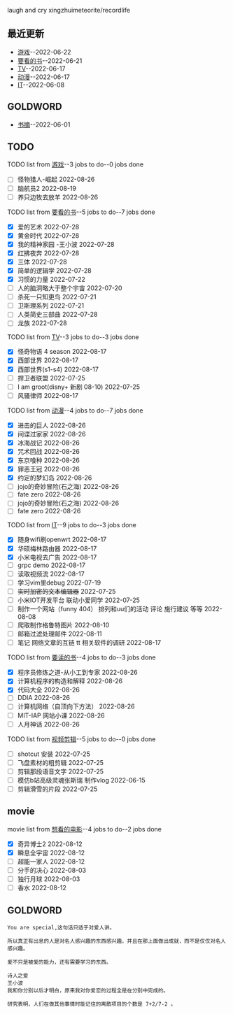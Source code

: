 
laugh and cry
xingzhuimeteorite/recordlife
## 最近更新
- [游戏](https://github.com/xingzhuimeteorite/recordlife/issues/11)--2022-06-22
- [要看的书](https://github.com/xingzhuimeteorite/recordlife/issues/10)--2022-06-21
- [TV](https://github.com/xingzhuimeteorite/recordlife/issues/9)--2022-06-17
- [动漫](https://github.com/xingzhuimeteorite/recordlife/issues/8)--2022-06-17
- [IT](https://github.com/xingzhuimeteorite/recordlife/issues/7)--2022-06-08
## GOLDWORD
- [书摘](https://github.com/xingzhuimeteorite/recordlife/issues/2)--2022-06-01
## TODO
TODO list from [游戏](https://github.com/xingzhuimeteorite/recordlife/issues/11)--3 jobs to do--0 jobs done
- [ ]  怪物猎人-崛起 2022-08-26
- [ ] 脑航员2 2022-08-19
- [ ] 养只边牧去放羊 2022-08-26

TODO list from [要看的书](https://github.com/xingzhuimeteorite/recordlife/issues/10)--5 jobs to do--7 jobs done
- [x] 爱的艺术 2022-07-28
- [x] 黄金时代 2022-07-28
- [x] 我的精神家园  -王小波 2022-07-28
- [x] 红拂夜奔 2022-07-28
- [x] 三体 2022-07-28
- [x] 简单的逻辑学 2022-07-28
- [x] 习惯的力量 2022-07-22
- [ ] 人的脑洞略大于整个宇宙 2022-07-20
- [ ] 杀死一只知更鸟  2022-07-21
- [ ] 卫斯理系列 2022-07-21
- [ ] 人类简史三部曲
 2022-07-28
- [ ] 龙族 2022-07-28

TODO list from [TV](https://github.com/xingzhuimeteorite/recordlife/issues/9)--3 jobs to do--3 jobs done
- [x] 怪奇物语 4 season 2022-08-17
- [x] 西部世界 2022-08-17
- [x] 西部世界(s1-s4) 2022-08-17
- [ ] 捍卫者联盟 2022-07-25
- [ ] I am groot(disny+ 新剧 08-10) 2022-07-25
- [ ] 风骚律师 2022-08-17

TODO list from [动漫](https://github.com/xingzhuimeteorite/recordlife/issues/8)--4 jobs to do--7 jobs done
- [x] 进击的巨人 2022-08-26
- [x] 间谍过家家 2022-08-26
- [x] 冰海战记 2022-08-26
- [x] 咒术回战  2022-08-26
- [x] 东京喰种 2022-08-26
- [x] 罪恶王冠 2022-08-26
- [x] 约定的梦幻岛 2022-08-26
- [ ] jojo的奇妙冒险(石之海) 2022-08-26
- [ ] fate zero 2022-08-26
- [ ] jojo的奇妙冒险(石之海) 2022-08-26
- [ ] fate zero 2022-08-26

TODO list from [IT](https://github.com/xingzhuimeteorite/recordlife/issues/7)--9 jobs to do--3 jobs done
- [x] 随身wifi刷openwrt 2022-08-17
- [x] 华硕梅林路由器 2022-08-17
- [x] 小米电视去广告 2022-08-17
- [ ] grpc demo 2022-08-17
- [ ] 读取视频流  2022-08-17
- [ ] 学习vim里debug 2022-07-19
- [ ] ~~实时加密的文本编辑器~~ 2022-07-25
- [ ] 小米IOT开发平台  联动小爱同学 2022-07-25
- [ ] 制作一个网站（funny 404） 排列和uu们的活动  评论 施行建议 等等  2022-08-08
- [ ] 爬取制作格鲁特图片 2022-08-10
- [ ] 邮箱过滤处理邮件 2022-08-11
- [ ] 笔记  网络文章的互链 tt 相关软件的调研  2022-08-17

TODO list from [要读的书](https://github.com/xingzhuimeteorite/recordlife/issues/6)--4 jobs to do--3 jobs done
- [x] 程序员修炼之道-从小工到专家 2022-08-26
- [x] 计算机程序的构造和解释 2022-08-26
- [x] 代码大全 2022-08-26
- [ ] DDIA 2022-08-26
- [ ] 计算机网络（自顶向下方法）
 2022-08-26
- [ ] MIT-IAP 网站小课  2022-08-26
- [ ] 人月神话  2022-08-26

TODO list from [视频剪辑](https://github.com/xingzhuimeteorite/recordlife/issues/4)--5 jobs to do--0 jobs done
- [ ] shotcut 安装 2022-07-25
- [ ] 飞盘素材的粗剪辑 2022-07-25
- [ ]  剪辑那段语音文字 2022-07-25
- [ ] 模仿b站高级灵魂张斯瑞 制作vlog 2022-06-15
- [ ] 剪辑滑雪的片段 2022-07-25

## movie
movie list from [想看的电影](https://github.com/xingzhuimeteorite/recordlife/issues/5)--4 jobs to do--2 jobs done
- [x] 奇异博士2 2022-08-12
- [x] 瞬息全宇宙 2022-08-12
- [ ] 超能一家人 2022-08-12
- [ ] 分手的决心 2022-08-03
- [ ] 独行月球 2022-08-03
- [ ] 香水 2022-08-12

## GOLDWORD
 ```
You are special,这句话只适于对爱人讲。
```
```
所以真正有出息的人是对名人感兴趣的东西感兴趣，并且在那上面做出成就，而不是仅仅对名人感兴趣。
```
```
爱不只是被爱的能力，还有需要学习的东西。
```
```
诗人之爱 
王小波
我和你分别以后才明白，原来我对你爱恋的过程全是在分别中完成的。
```
```
研究表明，人们在做其他事情时能记住的离散项目的个数是 7+2/7-2 。 
```
